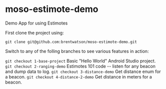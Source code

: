 moso-estimote-demo
==================

Demo App for using Estimotes

First clone the project using:

`git clone git@github.com:brentwatson/moso-estimote-demo.git`

Switch to any of the folling branches to see various features in action:

`git checkout 1-base-project` Basic "Hello World" Android Studio project.
`git checkout 2-ranging-demo` Estimotes 101 code -- listen for any beacon and dump data to log.
`git checkout 3-distance-demo` Get distance enum for a beacon.
`git checkout 4-distance-2-demo` Get distance in meters for a beacon.
